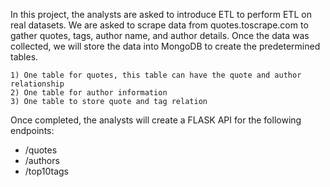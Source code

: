 In this project, the analysts are asked to introduce ETL to perform ETL on real datasets. We are asked to scrape data from quotes.toscrape.com to gather quotes, tags, author name, and author details. Once the data was collected, we will store the data into MongoDB to create the predetermined tables.   

    1) One table for quotes, this table can have the quote and author relationship   
    2) One table for author information   
    3) One table to store quote and tag relation   

Once completed, the analysts will create a FLASK API for the following endpoints:

- /quotes
- /authors
- /top10tags
